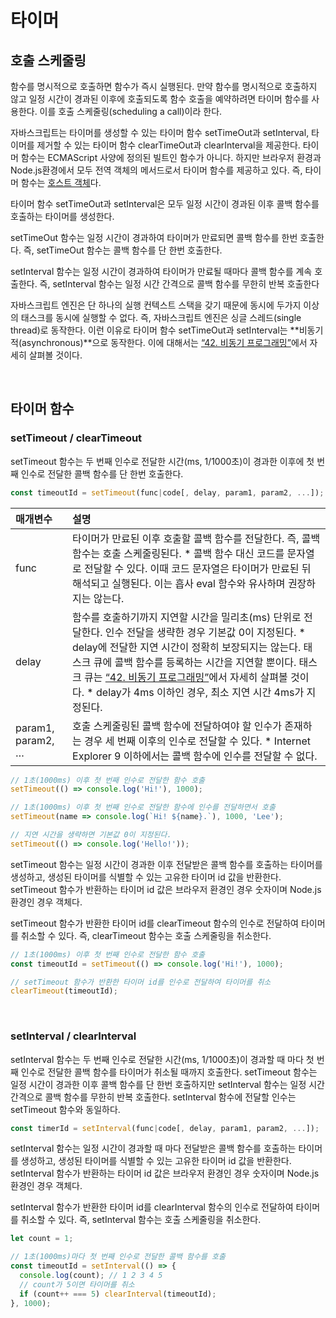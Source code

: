 # 타이머

## 호출 스케줄링

함수를 명시적으로 호출하면 함수가 즉시 실행된다. 만약 함수를 명시적으로 호출하지 않고 일정 시간이 경과된 이후에 호출되도록 함수 호출을 예약하려면 타이머 함수를 사용한다. 이를 호출 스케줄링(scheduling a call)이라 한다.

자바스크립트는 타이머를 생성할 수 있는 타이머 함수 setTimeOut과 setInterval, 타이머를 제거할 수 있는 타이머 함수 clearTimeOut과 clearInterval을 제공한다. 타이머 함수는 ECMAScript 사양에 정의된 빌트인 함수가 아니다. 하지만 브라우저 환경과 Node.js환경에서 모두 전역 객체의 메서드로서 타이머 함수를 제공하고 있다. 즉, 타이머 함수는 [호스트 객체](https://poiemaweb.com/fastcampus/built-in-object#1-자바스크립트-객체의-분류)다.

타이머 함수 setTimeOut과 setInterval은 모두 일정 시간이 경과된 이후 콜백 함수를 호출하는 타이머를 생성한다.

setTimeOut 함수는 일정 시간이 경과하여 타이머가 만료되면 콜백 함수를 한번 호출한다. 즉, setTimeOut 함수는 콜백 함수를 단 한번 호출한다.

setInterval 함수는 일정 시간이 경과하여 타이머가 만료될 때마다 콜백 함수를 계속 호출한다. 즉, setInterval 함수는 일정 시간 간격으로 콜백 함수를 무한히 반복 호출한다

자바스크립트 엔진은 단 하나의 실행 컨텍스트 스택을 갖기 때문에 동시에 두가지 이상의 태스크를 동시에 실행할 수 없다. 즉, 자바스크립트 엔진은 싱글 스레드(single thread)로 동작한다. 이런 이유로 타이머 함수 setTimeOut과 setInterval는 **비동기적(asynchronous)**으로 동작한다. 이에 대해서는 [“42. 비동기 프로그래밍”](https://poiemaweb.com/fastcampus/async-programming)에서 자세히 살펴볼 것이다.

&nbsp;

## 타이머 함수

### setTimeout / clearTimeout

setTimeout 함수는 두 번째 인수로 전달한 시간(ms, 1/1000초)이 경과한 이후에 첫 번째 인수로 전달한 콜백 함수를 단 한번 호출한다.

```javascript
const timeoutId = setTimeout(func|code[, delay, param1, param2, ...]);
```

| 매개변수          | 설명                                                         |
| :---------------- | :----------------------------------------------------------- |
| func              | 타이머가 만료된 이후 호출할 콜백 함수를 전달한다. 즉, 콜백 함수는 호출 스케줄링된다. * 콜백 함수 대신 코드를 문자열로 전달할 수 있다. 이때 코드 문자열은 타이머가 만료된 뒤 해석되고 실행된다. 이는 흡사 eval 함수와 유사하며 권장하지는 않는다. |
| delay             | 함수를 호출하기까지 지연할 시간을 밀리초(ms) 단위로 전달한다. 인수 전달을 생략한 경우 기본값 0이 지정된다. * delay에 전달한 지연 시간이 정확히 보장되지는 않는다. 태스크 큐에 콜백 함수를 등록하는 시간을 지연할 뿐이다. 태스크 큐는 [“42. 비동기 프로그래밍”](https://poiemaweb.com/fastcampus/async-programming)에서 자세히 살펴볼 것이다. * delay가 4ms 이하인 경우, 최소 지연 시간 4ms가 지정된다. |
| param1, param2, … | 호출 스케줄링된 콜백 함수에 전달하여야 할 인수가 존재하는 경우 세 번째 이후의 인수로 전달할 수 있다. * Internet Explorer 9 이하에서는 콜백 함수에 인수를 전달할 수 없다. |

```javascript
// 1초(1000ms) 이후 첫 번째 인수로 전달한 함수 호출
setTimeout(() => console.log('Hi!'), 1000);

// 1초(1000ms) 이후 첫 번째 인수로 전달한 함수에 인수를 전달하면서 호출
setTimeout(name => console.log(`Hi! ${name}.`), 1000, 'Lee');

// 지연 시간을 생략하면 기본값 0이 지정된다.
setTimeout(() => console.log('Hello!'));
```

setTimeout 함수는 일정 시간이 경과한 이후 전달받은 콜백 함수를 호출하는 타이머를 생성하고, 생성된 타이머를 식별할 수 있는 고유한 타이머 id 값을 반환한다. setTimeout 함수가 반환하는 타이머 id 값은 브라우저 환경인 경우 숫자이며 Node.js 환경인 경우 객체다.

setTimeout 함수가 반환한 타이머 id를 clearTimeout 함수의 인수로 전달하여 타이머를 취소할 수 있다. 즉, clearTimeout 함수는 호출 스케줄링을 취소한다.

```javascript
// 1초(1000ms) 이후 첫 번째 인수로 전달한 함수 호출
const timeoutId = setTimeout(() => console.log('Hi!'), 1000);

// setTimeout 함수가 반환한 타이머 id를 인수로 전달하여 타이머를 취소
clearTimeout(timeoutId);
```

&nbsp;

### setInterval / clearInterval

setInterval 함수는 두 번째 인수로 전달한 시간(ms, 1/1000초)이 경과할 때 마다 첫 번째 인수로 전달한 콜백 함수를 타이머가 취소될 때까지 호출한다. setTimeout 함수는 일정 시간이 경과한 이후 콜백 함수를 단 한번 호출하지만 setInterval 함수는 일정 시간 간격으로 콜백 함수를 무한히 반복 호출한다. setInterval 함수에 전달할 인수는 setTimeout 함수와 동일하다.

```javascript
const timerId = setInterval(func|code[, delay, param1, param2, ...]);
```

setInterval 함수는 일정 시간이 경과할 때 마다 전달받은 콜백 함수를 호출하는 타이머를 생성하고, 생성된 타이머를 식별할 수 있는 고유한 타이머 id 값을 반환한다. setInterval 함수가 반환하는 타이머 id 값은 브라우저 환경인 경우 숫자이며 Node.js 환경인 경우 객체다.

setInterval 함수가 반환한 타이머 id를 clearInterval 함수의 인수로 전달하여 타이머를 취소할 수 있다. 즉, setInterval 함수는 호출 스케줄링을 취소한다.

```javascript
let count = 1;

// 1초(1000ms)마다 첫 번째 인수로 전달한 콜백 함수를 호출
const timeoutId = setInterval(() => {
  console.log(count); // 1 2 3 4 5
  // count가 5이면 타이머를 취소
  if (count++ === 5) clearInterval(timeoutId);
}, 1000);
```

